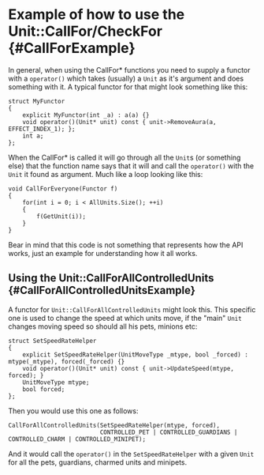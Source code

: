 # Example of how to use the Unit::CallFor/CheckFor            {#CallForExample} #

In general, when using the CallFor* functions you need to supply a functor with a `operator()` which
takes (usually) a `Unit` as it's argument and does something with it. A typical functor for that might
look something like this:
~~~{.cpp}
struct MyFunctor
{
    explicit MyFunctor(int _a) : a(a) {}
    void operator()(Unit* unit) const { unit->RemoveAura(a, EFFECT_INDEX_1); };
    int a;
};
~~~
When the CallFor* is called it will go through all the `Unit`s (or something else) that the function
name says that it will and call the `operator()` with the `Unit` it found as argument. Much like a loop
looking like this:
~~~{.cpp}
void CallForEveryone(Functor f)
{
    for(int i = 0; i < AllUnits.Size(); ++i)
    {
        f(GetUnit(i));
    }
}
~~~
Bear in mind that this code is not something that represents how the API works, just an example for
understanding how it all works.

## Using the Unit::CallForAllControlledUnits                  {#CallForAllControlledUnitsExample} ##

A functor for `Unit::CallForAllControlledUnits` might look this. This specific one is used
to change the speed at which units move, if the "main" `Unit` changes moving speed so should all
his pets, minions etc:
~~~{.cpp}
struct SetSpeedRateHelper
{
    explicit SetSpeedRateHelper(UnitMoveType _mtype, bool _forced) : mtype(_mtype), forced(_forced) {}
    void operator()(Unit* unit) const { unit->UpdateSpeed(mtype, forced); }
    UnitMoveType mtype;
    bool forced;
};
~~~
Then you would use this one as follows:
~~~{.cpp}
CallForAllControlledUnits(SetSpeedRateHelper(mtype, forced),
                          CONTROLLED_PET | CONTROLLED_GUARDIANS | CONTROLLED_CHARM | CONTROLLED_MINIPET);
~~~
And it would call the `operator()` in the `SetSpeedRateHelper` with a given `Unit` for all the pets, guardians, charmed units and minipets.